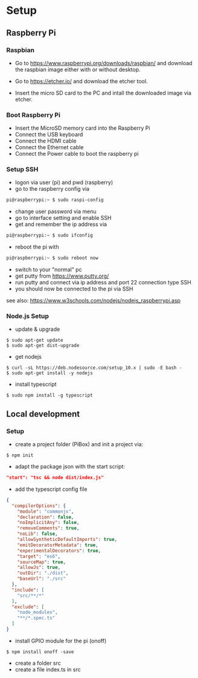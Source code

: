 # Setup

## Raspberry Pi

### Raspbian
- Go to https://www.raspberrypi.org/downloads/raspbian/ and download the raspbian image either with or without desktop.

- Go to https://etcher.io/ and download the etcher tool.

- Insert the micro SD card to the PC and intall the downloaded image via etcher.

### Boot Raspberry Pi

- Insert the MicroSD memory card into the Raspberry Pi
- Connect the USB keyboard
- Connect the HDMI cable
- Connect the Ethernet cable
- Connect the Power cable to boot the raspberry pi

### Setup SSH

- logon via user (pi) and pwd (raspberry)
- go to the raspberry config via
```bash
pi@raspberrypi:~ $ sudo raspi-config
```
- change user password via menu
- go to interface setting and enable SSH
- get and remember the ip address via
```bash
pi@raspberrypi:~ $ sudo ifconfig
```
- reboot the pi with
```bash
pi@raspberrypi:~ $ sudo reboot now
```

- switch to your "normal" pc
- get putty from https://www.putty.org/
- run putty and connect via ip address and port 22 connection type SSH
- you should now be connected to the pi via SSH

see also: https://www.w3schools.com/nodejs/nodejs_raspberrypi.asp


### Node.js Setup

- update & upgrade
```
$ sudo apt-get update
$ sudo apt-get dist-upgrade
```
- get nodejs
```
$ curl -sL https://deb.nodesource.com/setup_10.x | sudo -E bash -
$ sudo apt-get install -y nodejs
```
- install typescript
```
$ sudo npm install -g typescript
```

## Local development

### Setup

- create a project folder (PiBox) and init a project via:
```
$ npm init
```
- adapt the package json with the start script:
```json
"start": "tsc && node dist/index.js"
```

- add the typescript config file
```json
{
  "compilerOptions": {
    "module": "commonjs",
    "declaration": false,
    "noImplicitAny": false,
    "removeComments": true,
    "noLib": false,
    "allowSyntheticDefaultImports": true,
    "emitDecoratorMetadata": true,
    "experimentalDecorators": true,
    "target": "es6",
    "sourceMap": true,
    "allowJs": true,
    "outDir": "./dist",
    "baseUrl": "./src"
  },
  "include": [
    "src/**/*"
  ],
  "exclude": [
    "node_modules",
    "**/*.spec.ts"
  ]
}
```
- install GPIO module for the pi (onoff)
```
$ npm install onoff -save
```

- create a folder src
- create a file index.ts in src
